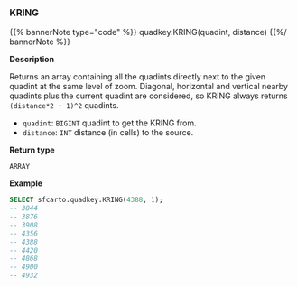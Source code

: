 ### KRING

{{% bannerNote type="code" %}}
quadkey.KRING(quadint, distance)
{{%/ bannerNote %}}

**Description**

Returns an array containing all the quadints directly next to the given quadint at the same level of zoom. Diagonal, horizontal and vertical nearby quadints plus the current quadint are considered, so KRING always returns `(distance*2 + 1)^2` quadints.

* `quadint`: `BIGINT` quadint to get the KRING from.
* `distance`: `INT` distance (in cells) to the source.

**Return type**

`ARRAY`

**Example**

```sql
SELECT sfcarto.quadkey.KRING(4388, 1);
-- 3844
-- 3876
-- 3908
-- 4356
-- 4388
-- 4420
-- 4868
-- 4900
-- 4932
```